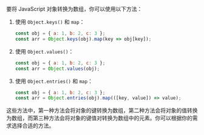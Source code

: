 要将 JavaScript 对象转换为数组，你可以使用以下方法：

1. 使用 `Object.keys()` 和 `map`：
   
   ```javascript
   const obj = { a: 1, b: 2, c: 3 };
   const arr = Object.keys(obj).map(key => obj[key]);
   ```

2. 使用 `Object.values()`：

   ```javascript
   const obj = { a: 1, b: 2, c: 3 };
   const arr = Object.values(obj);
   ```

3. 使用 `Object.entries()` 和 `map`：

   ```javascript
   const obj = { a: 1, b: 2, c: 3 };
   const arr = Object.entries(obj).map(([key, value]) => value);
   ```

这些方法中，第一种方法会将对象的键转换为数组，第二种方法会将对象的值转换为数组，而第三种方法会将对象的键值对转换为数组中的元素。你可以根据你的需求选择合适的方法。